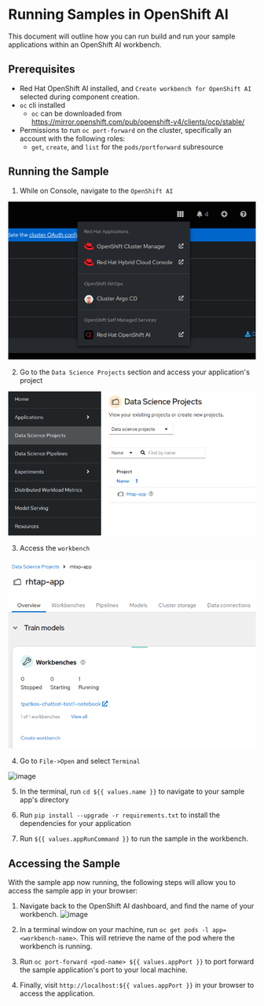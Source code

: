 # Running Samples in OpenShift AI

This document will outline how you can run build and run your sample applications within an OpenShift AI workbench.

## Prerequisites

- Red Hat OpenShift AI installed, and `Create workbench for OpenShift AI` selected during component creation.
- `oc` cli installed
   - `oc` can be downloaded from https://mirror.openshift.com/pub/openshift-v4/clients/ocp/stable/
- Permissions to run `oc port-forward` on the cluster, specifically an account with the following roles:
   - `get`, `create`, and `list` for the `pods/portforward` subresource

## Running the Sample

1) While on Console, navigate to the `OpenShift AI`

![image](./.assets/access-openshift-ai.png)

2) Go to the `Data Science Projects` section and access your application's project

![image](./.assets/data-science-projects.png)

3) Access the `workbench`

![image](./.assets/access-workbench.png)

4) Go to `File->Open` and select `Terminal`

![image](./.assets/open-terminal.png)

5) In the terminal, run `cd ${{ values.name }}` to navigate to your sample app's directory

6) Run `pip install --upgrade -r requirements.txt` to install the dependencies for your application

7) Run `${{ values.appRunCommand }}` to run the sample in the workbench.

## Accessing the Sample

With the sample app now running, the following steps will allow you to access the sample app in your browser:

1) Navigate back to the OpenShift AI dashboard, and find the name of your workbench.
![image](./.assets/workbench-name.png)

2) In a terminal window on your machine, run `oc get pods -l app=<workbench-name>`. This will retrieve the name of the pod where the workbench is running.

3) Run `oc port-forward <pod-name> ${{ values.appPort }}` to port forward the sample application's port to your local machine.

4) Finally, visit `http://localhost:${{ values.appPort }}` in your browser to access the application.